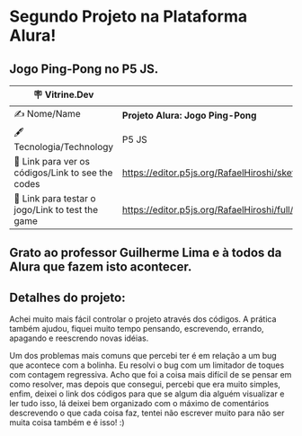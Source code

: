 # Segundo Projeto na Plataforma Alura!

## Jogo Ping-Pong no P5 JS.

| :placard: Vitrine.Dev ||
|-|-|
| ✍️ Nome/Name | **Projeto Alura: Jogo Ping-Pong** |
| :fountain_pen: Tecnologia/Technology | P5 JS
| :link: Link para ver os códigos/Link to see the codes | https://editor.p5js.org/RafaelHiroshi/sketches/hHlzoRKMW
| :link: Link para testar o jogo/Link to test the game | https://editor.p5js.org/RafaelHiroshi/full/hHlzoRKMW

## Grato ao professor Guilherme Lima e à todos da Alura que fazem isto acontecer.

## Detalhes do projeto:
  Achei muito mais fácil controlar o projeto através dos códigos. A prática também ajudou, fiquei muito tempo pensando, escrevendo, errando, apagando e reescrendo novas idéias.

  Um dos problemas mais comuns que percebi ter é em relação a um bug que acontece com a bolinha. Eu resolvi o bug com um limitador de toques com contagem regressiva. Acho que foi a coisa mais difícil de se pensar em como resolver, mas depois que consegui, percebi que era muito simples, enfim, deixei o link dos códigos para que se algum dia alguém visualizar e ler tudo isso, lá deixei bem organizado com o máximo de comentários descrevendo o que cada coisa faz, tentei não escrever muito para não ser muita coisa também e é isso! :)
